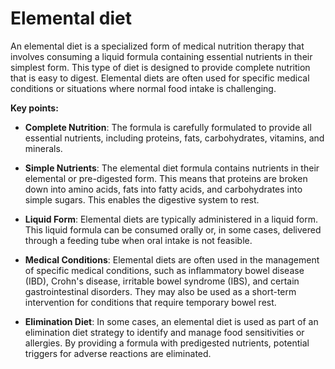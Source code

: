 # Elemental diet

An elemental diet is a specialized form of medical nutrition therapy that involves consuming a liquid formula containing essential nutrients in their simplest form. This type of diet is designed to provide complete nutrition that is easy to digest. Elemental diets are often used for specific medical conditions or situations where normal food intake is challenging.

**Key points:**

* **Complete Nutrition**: The formula is carefully formulated to provide all essential nutrients, including proteins, fats, carbohydrates, vitamins, and minerals.

* **Simple Nutrients**: The elemental diet formula contains nutrients in their elemental or pre-digested form. This means that proteins are broken down into amino acids, fats into fatty acids, and carbohydrates into simple sugars. This enables the digestive system to rest.

* **Liquid Form**: Elemental diets are typically administered in a liquid form. This liquid formula can be consumed orally or, in some cases, delivered through a feeding tube when oral intake is not feasible.

* **Medical Conditions**: Elemental diets are often used in the management of specific medical conditions, such as inflammatory bowel disease (IBD), Crohn's disease, irritable bowel syndrome (IBS), and certain gastrointestinal disorders. They may also be used as a short-term intervention for conditions that require temporary bowel rest.

* **Elimination Diet**: In some cases, an elemental diet is used as part of an elimination diet strategy to identify and manage food sensitivities or allergies. By providing a formula with predigested nutrients, potential triggers for adverse reactions are eliminated.

